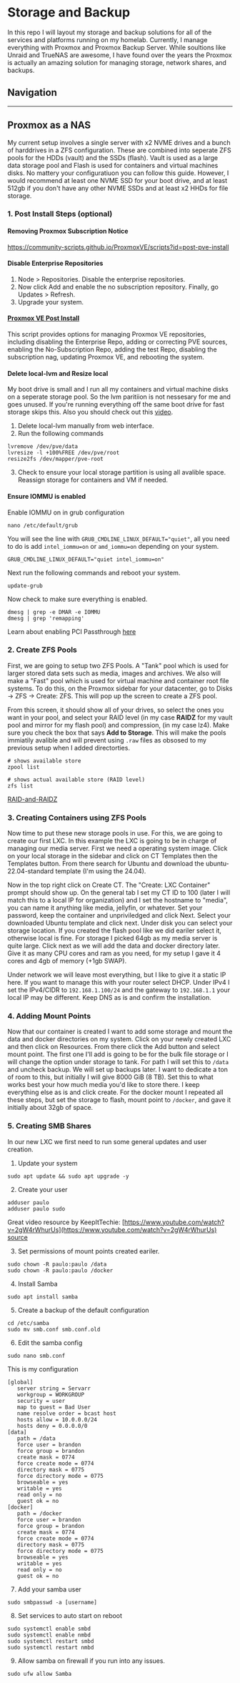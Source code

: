 # Storage and Backup
In this repo I will layout my storage and backup solutions for all of the services and platforms running on my homelab. 
Currently, I manage everything with Proxmox and Proxmox Backup Server. 
While soultions like Unraid and TrueNAS are awesome, I have found over the years the Proxmox is actually an amazing solution for managing storage, network shares, and backups.

## Navigation

---
## Proxmox as a NAS
My current setup involves a single server with x2 NVME drives and a bunch of harddrives in a ZFS configuration. 
These are combined into seperate ZFS pools for the HDDs (vault) and the SSDs (flash). 
Vault is used as a large data storage pool and Flash is used for containers and virtual machines disks. 
No mattery your configuratiuon you can follow this guide. 
However, I would recommend at least one NVME SSD for your boot drive, and at least 512gb if you don't have any other NVME SSDs and at least x2 HHDs for file storage.

### 1. Post Install Steps (optional)

#### Removing Proxmox Subscription Notice
https://community-scripts.github.io/ProxmoxVE/scripts?id=post-pve-install

#### Disable Enterprise Repositories
1. Node > Repositories. Disable the enterprise repositories.
2. Now click Add and enable the no subscription repository. Finally, go Updates > Refresh.
3. Upgrade your system.

#### [Proxmox VE Post Install](https://community-scripts.github.io/ProxmoxVE/scripts?id=post-pve-install)
This script provides options for managing Proxmox VE repositories, including disabling the Enterprise Repo, adding or correcting PVE sources, enabling the No-Subscription Repo, adding the test Repo, disabling the subscription nag, updating Proxmox VE, and rebooting the system.

#### Delete local-lvm and Resize local
My boot drive is small and I run all my containers and virtual machine disks on a seperate storage pool. 
So the lvm paritiion is not nessesary for me and goes unused. 
If you're running everything off the same boot drive for fast storage skips this. 
Also you should check out this [video](https://www.youtube.com/watch?v=czQuRgoBrmM).

1. Delete local-lvm manually from web interface.
2. Run the following commands
```
lvremove /dev/pve/data
lvresize -l +100%FREE /dev/pve/root
resize2fs /dev/mapper/pve-root
```
3. Check to ensure your local storage partition is using all avalible space. Reassign storage for containers and VM if needed.

#### Ensure IOMMU is enabled
Enable IOMMU on in grub configuration
```
nano /etc/default/grub
```
You will see the line with `GRUB_CMDLINE_LINUX_DEFAULT="quiet"`, all you need to do is add `intel_iommu=on` or `amd_iommu=on` depending on your system.
```
GRUB_CMDLINE_LINUX_DEFAULT="quiet intel_iommu=on"
```
Next run the following commands and reboot your system.
```
update-grub
```
Now check to make sure everything is enabled.
```
dmesg | grep -e DMAR -e IOMMU
dmesg | grep 'remapping'
```
Learn about enabling PCI Passthrough [here](https://pve.proxmox.com/wiki/PCI_Passthrough)


### 2. Create ZFS Pools

First, we are going to setup two ZFS Pools. A "Tank" pool which is used for larger stored data sets such as media, images and archives. 
We also will make a "Fast" pool which is used for virtual machine and container root file systems. 
To do this, on the Proxmox sidebar for your datacenter, go to Disks -> ZFS -> Create: ZFS. 
This will pop up the screen to create a ZFS pool.

From this screen, it should show all of your drives, so select the ones you want in your pool, and select your RAID level (in my case **RAIDZ** for my vault pool and mirror for my flash pool) and compression, (in my case lz4). 
Make sure you check the box that says **Add to Storage**. 
This will make the pools immiatily avalible and will prevent using `.raw` files as obsosed to my previous setup when I added directorties. 

```
# shows available store
zpool list

# shows actual available store (RAID level)
zfs list
```
[RAID-and-RAIDZ](https://www.45drives.com/community/articles/RAID-and-RAIDZ/)


### 3. Creating Containers using ZFS Pools

Now time to put these new storage pools in use. For this, we are going to create our first LXC. 
In this example the LXC is going to be in charge of managing our media server. 
First we need a operating system image. 
Click on your local storage in the sidebar and click on CT Templates then the Templates button. 
From there search for Ubuntu and download the ubuntu-22.04-standard template (I'm using the 24.04).

Now in the top right click on Create CT. 
The "Create: LXC Container" prompt should show up. 
On the general tab I set my CT ID to 100 (later I will match this to a local IP for organization) and I set the hostname to "media", you can name it anything like media, jellyfin, or whatever. 
Set your password, keep the container and unpriviledged and click Next. 
Select your downloaded Ubuntu template and click next. 
Under disk you can select your storage location. 
If you created the flash pool like we did eariler select it, otherwise local is fine. 
For storage I picked 64gb as my media server is quite large. 
Click next as we will add the data and docker directory later. 
Give it as many CPU cores and ram as you need, for my setup I gave it 4 cores and 4gb of memory (+1gb SWAP).

Under network we will leave most everything, but I like to give it a static IP here. 
If you want to manage this with your router select DHCP.
Under IPv4 I set the IPv4/CIDR to `192.168.1.100/24` and the gateway to `192.168.1.1` your local IP may be different. 
Keep DNS as is and confirm the installation. 

### 4. Adding Mount Points

Now that our container is created I want to add some storage and mount the data and docker directories on my system. 
Click on your newly created LXC and then click on Resources. 
From there click the Add button and select mount point. 
The first one I'll add is going to be for the bulk file storage or I will change the option under storage to tank. 
For path I will set this to `/data` and uncheck backup. 
We will set up backups later. 
I want to dedicate a ton of room to this, but initially I will give 8000 GiB (8 TB). 
Set this to what works best your how much media you'd like to store there. 
I keep everything else as is and click create. 
For the docker mount I repeated all these steps, but set the storage to flash, mount point to `/docker`, and gave it initially about 32gb of space.
 

### 5. Creating SMB Shares

In our new LXC we first need to run some general updates and user creation.

1. Update your system
```
sudo apt update && sudo apt upgrade -y
```
2. Create your user
```
adduser paulo
adduser paulo sudo
```

Great video resource by KeepItTechie: [https://www.youtube.com/watch?v=2gW4rWhurUs](https://www.youtube.com/watch?v=2gW4rWhurUs)
[source](https://gist.github.com/pjobson/3811b73740a3a09597511c18be845a6c)

3. Set permissions of mount points created eariler.
```
sudo chown -R paulo:paulo /data
sudo chown -R paulo:paulo /docker
```
4. Install Samba
```
sudo apt install samba
```
5. Create a backup of the default configuration
```
cd /etc/samba
sudo mv smb.conf smb.conf.old
```
6. Edit the samba config
```
sudo nano smb.conf
```
This is my configuration
```
[global]
   server string = Servarr
   workgroup = WORKGROUP
   security = user
   map to guest = Bad User
   name resolve order = bcast host
   hosts allow = 10.0.0.0/24
   hosts deny = 0.0.0.0/0
[data]
   path = /data
   force user = brandon
   force group = brandon
   create mask = 0774
   force create mode = 0774
   directory mask = 0775
   force directory mode = 0775
   browseable = yes
   writable = yes
   read only = no
   guest ok = no
[docker]
   path = /docker
   force user = brandon
   force group = brandon
   create mask = 0774
   force create mode = 0774
   directory mask = 0775
   force directory mode = 0775
   browseable = yes
   writable = yes
   read only = no
   guest ok = no
```
7. Add your samba user
```
sudo smbpasswd -a [username]
```
8. Set services to auto start on reboot
```
sudo systemctl enable smbd
sudo systemctl enable nmbd
sudo systemctl restart smbd
sudo systemctl restart nmbd
```
9. Allow samba on firewall if you run into any issues.
```
sudo ufw allow Samba
```
